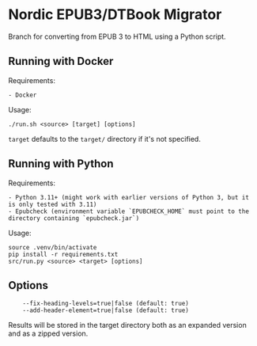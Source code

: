Nordic EPUB3/DTBook Migrator
============================

Branch for converting from EPUB 3 to HTML using a Python script.


## Running with Docker

Requirements:

    - Docker

Usage:

```
./run.sh <source> [target] [options]
```

`target` defaults to the `target/` directory if it's not specified.


## Running with Python

Requirements:

    - Python 3.11+ (might work with earlier versions of Python 3, but it is only tested with 3.11)
    - Epubcheck (environment variable `EPUBCHECK_HOME` must point to the directory containing `epubcheck.jar`)

Usage:

```
source .venv/bin/activate
pip install -r requirements.txt
src/run.py <source> <target> [options]
```

## Options

```
    --fix-heading-levels=true|false (default: true)
    --add-header-element=true|false (default: true)
```

Results will be stored in the target directory both as an expanded version and as a zipped version.

